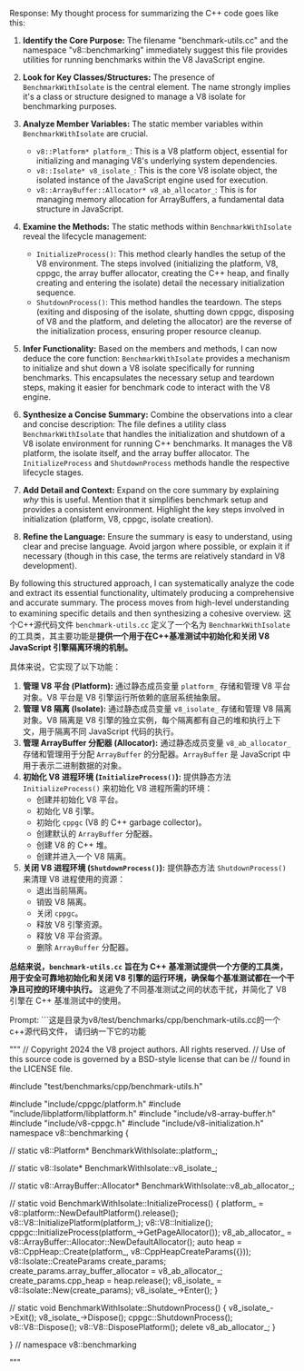 Response: My thought process for summarizing the C++ code goes like this:

1. **Identify the Core Purpose:** The filename "benchmark-utils.cc" and the namespace "v8::benchmarking" immediately suggest this file provides utilities for running benchmarks within the V8 JavaScript engine.

2. **Look for Key Classes/Structures:** The presence of `BenchmarkWithIsolate` is the central element. The name strongly implies it's a class or structure designed to manage a V8 isolate for benchmarking purposes.

3. **Analyze Member Variables:** The static member variables within `BenchmarkWithIsolate` are crucial.
    * `v8::Platform* platform_`: This is a V8 platform object, essential for initializing and managing V8's underlying system dependencies.
    * `v8::Isolate* v8_isolate_`: This is the core V8 isolate object, the isolated instance of the JavaScript engine used for execution.
    * `v8::ArrayBuffer::Allocator* v8_ab_allocator_`: This is for managing memory allocation for ArrayBuffers, a fundamental data structure in JavaScript.

4. **Examine the Methods:** The static methods within `BenchmarkWithIsolate` reveal the lifecycle management:
    * `InitializeProcess()`: This method clearly handles the setup of the V8 environment. The steps involved (initializing the platform, V8, cppgc, the array buffer allocator, creating the C++ heap, and finally creating and entering the isolate) detail the necessary initialization sequence.
    * `ShutdownProcess()`: This method handles the teardown. The steps (exiting and disposing of the isolate, shutting down cppgc, disposing of V8 and the platform, and deleting the allocator) are the reverse of the initialization process, ensuring proper resource cleanup.

5. **Infer Functionality:** Based on the members and methods, I can now deduce the core function: `BenchmarkWithIsolate` provides a mechanism to initialize and shut down a V8 isolate specifically for running benchmarks. This encapsulates the necessary setup and teardown steps, making it easier for benchmark code to interact with the V8 engine.

6. **Synthesize a Concise Summary:**  Combine the observations into a clear and concise description:  The file defines a utility class `BenchmarkWithIsolate` that handles the initialization and shutdown of a V8 isolate environment for running C++ benchmarks. It manages the V8 platform, the isolate itself, and the array buffer allocator. The `InitializeProcess` and `ShutdownProcess` methods handle the respective lifecycle stages.

7. **Add Detail and Context:** Expand on the core summary by explaining *why* this is useful. Mention that it simplifies benchmark setup and provides a consistent environment. Highlight the key steps involved in initialization (platform, V8, cppgc, isolate creation).

8. **Refine the Language:** Ensure the summary is easy to understand, using clear and precise language. Avoid jargon where possible, or explain it if necessary (though in this case, the terms are relatively standard in V8 development).

By following this structured approach, I can systematically analyze the code and extract its essential functionality, ultimately producing a comprehensive and accurate summary. The process moves from high-level understanding to examining specific details and then synthesizing a cohesive overview.
这个C++源代码文件 `benchmark-utils.cc` 定义了一个名为 `BenchmarkWithIsolate` 的工具类，其主要功能是**提供一个用于在C++基准测试中初始化和关闭 V8 JavaScript 引擎隔离环境的机制。**

具体来说，它实现了以下功能：

1. **管理 V8 平台 (Platform):**  通过静态成员变量 `platform_`  存储和管理 V8 平台对象。V8 平台是 V8 引擎运行所依赖的底层系统抽象层。
2. **管理 V8 隔离 (Isolate):** 通过静态成员变量 `v8_isolate_` 存储和管理 V8 隔离对象。V8 隔离是 V8 引擎的独立实例，每个隔离都有自己的堆和执行上下文，用于隔离不同 JavaScript 代码的执行。
3. **管理 ArrayBuffer 分配器 (Allocator):** 通过静态成员变量 `v8_ab_allocator_` 存储和管理用于分配 `ArrayBuffer` 的分配器。`ArrayBuffer` 是 JavaScript 中用于表示二进制数据的对象。
4. **初始化 V8 进程环境 (`InitializeProcess()`):** 提供静态方法 `InitializeProcess()` 来初始化 V8 进程所需的环境：
    * 创建并初始化 V8 平台。
    * 初始化 V8 引擎。
    * 初始化 `cppgc` (V8 的 C++ garbage collector)。
    * 创建默认的 `ArrayBuffer` 分配器。
    * 创建 V8 的 C++ 堆。
    * 创建并进入一个 V8 隔离。
5. **关闭 V8 进程环境 (`ShutdownProcess()`):** 提供静态方法 `ShutdownProcess()` 来清理 V8 进程使用的资源：
    * 退出当前隔离。
    * 销毁 V8 隔离。
    * 关闭 `cppgc`。
    * 释放 V8 引擎资源。
    * 释放 V8 平台资源。
    * 删除 `ArrayBuffer` 分配器。

**总结来说，`benchmark-utils.cc` 旨在为 C++ 基准测试提供一个方便的工具类，用于安全可靠地初始化和关闭 V8 引擎的运行环境，确保每个基准测试都在一个干净且可控的环境中执行。** 这避免了不同基准测试之间的状态干扰，并简化了 V8 引擎在 C++ 基准测试中的使用。

Prompt: ```这是目录为v8/test/benchmarks/cpp/benchmark-utils.cc的一个c++源代码文件， 请归纳一下它的功能

"""
// Copyright 2024 the V8 project authors. All rights reserved.
// Use of this source code is governed by a BSD-style license that can be
// found in the LICENSE file.

#include "test/benchmarks/cpp/benchmark-utils.h"

#include "include/cppgc/platform.h"
#include "include/libplatform/libplatform.h"
#include "include/v8-array-buffer.h"
#include "include/v8-cppgc.h"
#include "include/v8-initialization.h"
namespace v8::benchmarking {

// static
v8::Platform* BenchmarkWithIsolate::platform_;

// static
v8::Isolate* BenchmarkWithIsolate::v8_isolate_;

// static
v8::ArrayBuffer::Allocator* BenchmarkWithIsolate::v8_ab_allocator_;

// static
void BenchmarkWithIsolate::InitializeProcess() {
  platform_ = v8::platform::NewDefaultPlatform().release();
  v8::V8::InitializePlatform(platform_);
  v8::V8::Initialize();
  cppgc::InitializeProcess(platform_->GetPageAllocator());
  v8_ab_allocator_ = v8::ArrayBuffer::Allocator::NewDefaultAllocator();
  auto heap = v8::CppHeap::Create(platform_, v8::CppHeapCreateParams({}));
  v8::Isolate::CreateParams create_params;
  create_params.array_buffer_allocator = v8_ab_allocator_;
  create_params.cpp_heap = heap.release();
  v8_isolate_ = v8::Isolate::New(create_params);
  v8_isolate_->Enter();
}

// static
void BenchmarkWithIsolate::ShutdownProcess() {
  v8_isolate_->Exit();
  v8_isolate_->Dispose();
  cppgc::ShutdownProcess();
  v8::V8::Dispose();
  v8::V8::DisposePlatform();
  delete v8_ab_allocator_;
}

}  // namespace v8::benchmarking

"""
```
